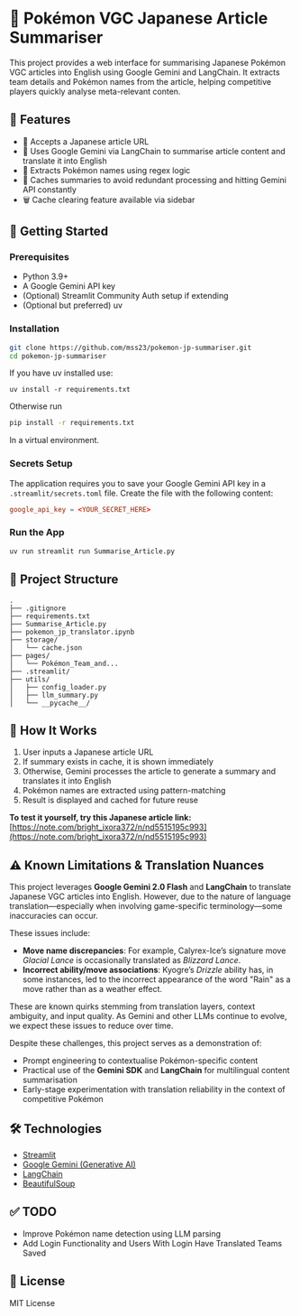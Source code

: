 # 🧠 Pokémon VGC Japanese Article Summariser

This project provides a web interface for summarising Japanese Pokémon VGC articles into English using Google Gemini and LangChain. It extracts team details and Pokémon names from the article, helping competitive players quickly analyse meta-relevant conten.

## 🔧 Features

- 🔗 Accepts a Japanese article URL
- 🧠 Uses Google Gemini via LangChain to summarise article content and translate it into English
- 🧪 Extracts Pokémon names using regex logic
- 💾 Caches summaries to avoid redundant processing and hitting Gemini API constantly
- 🗑️ Cache clearing feature available via sidebar

## 🚀 Getting Started

### Prerequisites

- Python 3.9+
- A Google Gemini API key
- (Optional) Streamlit Community Auth setup if extending
- (Optional but preferred) uv

### Installation

```bash
git clone https://github.com/mss23/pokemon-jp-summariser.git
cd pokemon-jp-summariser
```

If you have uv installed use:

```
uv install -r requirements.txt
```

Otherwise run

```bash
pip install -r requirements.txt
```

In a virtual environment.

### Secrets Setup

The application requires you to save your Google Gemini API key in a
`.streamlit/secrets.toml` file. Create the file with the following content:

```toml
google_api_key = <YOUR_SECRET_HERE>
```

### Run the App

```bash
uv run streamlit run Summarise_Article.py
```

## 📁 Project Structure

```
.
├── .gitignore
├── requirements.txt
├── Summarise_Article.py
├── pokemon_jp_translator.ipynb
├── storage/
│   └── cache.json
├── pages/
│   └── Pokémon_Team_and...
├── .streamlit/
├── utils/
│   ├── config_loader.py
│   ├── llm_summary.py
│   └── __pycache__/
```

## 🧠 How It Works

1. User inputs a Japanese article URL
2. If summary exists in cache, it is shown immediately
3. Otherwise, Gemini processes the article to generate a summary and translates it into English
4. Pokémon names are extracted using pattern-matching
5. Result is displayed and cached for future reuse

**To test it yourself, try this Japanese article link:**  
[https://note.com/bright_ixora372/n/nd5515195c993](https://note.com/bright_ixora372/n/nd5515195c993)

## ⚠️ Known Limitations & Translation Nuances

This project leverages **Google Gemini 2.0 Flash** and **LangChain** to translate Japanese VGC articles into English. However, due to the nature of language translation—especially when involving game-specific terminology—some inaccuracies can occur.

These issues include:

- **Move name discrepancies**: For example, Calyrex-Ice’s signature move *Glacial Lance* is occasionally translated as *Blizzard Lance*.
- **Incorrect ability/move associations**: Kyogre’s *Drizzle* ability has, in some instances, led to the incorrect appearance of the word "Rain" as a move rather than as a weather effect.

These are known quirks stemming from translation layers, context ambiguity, and input quality. As Gemini and other LLMs continue to evolve, we expect these issues to reduce over time.

Despite these challenges, this project serves as a demonstration of:

- Prompt engineering to contextualise Pokémon-specific content
- Practical use of the **Gemini SDK** and **LangChain** for multilingual content summarisation
- Early-stage experimentation with translation reliability in the context of competitive Pokémon

## 🛠️ Technologies

- [Streamlit](https://streamlit.io/)
- [Google Gemini (Generative AI)](https://ai.google.dev/)
- [LangChain](https://www.langchain.com/)
- [BeautifulSoup](https://www.crummy.com/software/BeautifulSoup/)

## ✅ TODO

- Improve Pokémon name detection using LLM parsing
- Add Login Functionality and Users With Login Have Translated Teams Saved 

## 📜 License

MIT License
